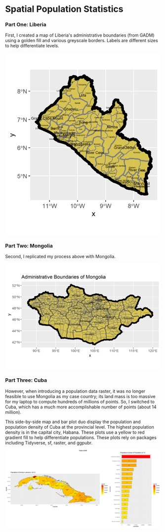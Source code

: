 # Spatial Population Statistics


### Part One: Liberia

First, I created a map of Liberia's administrative boundaries (from GADM) using a golden fill and various greyscale borders. Labels are different sizes to help differentiate levels.

![Image of liberia plot](liberia.png)

### Part Two: Mongolia

Second, I replicated my process above with Mongolia.

![Image of mongolia plot](mongolia.png)

### Part Three: Cuba

However, when introducing a population data raster, it was no longer feasible to use Mongolia as my case country; its land mass is too massive for my laptop to compute hundreds of millions of points. So, I switched to Cuba, which has a much more accomplishable number of points (about 14 million).

This side-by-side map and bar plot duo display the population and population density of Cuba at the provincial level. The highest population density is in the capital city, Habana. These plots use a yellow to red gradient fill to help differentiate populations. These plots rely on packages including Tidyverse, sf, raster, and ggpubr.

![Image of cuba plot](cuba_duo.png)
